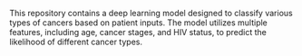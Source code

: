 This repository contains a deep learning model designed to classify various types of cancers based on patient inputs. The model utilizes multiple features, including age, cancer stages, and HIV status, to predict the likelihood of different cancer types.
